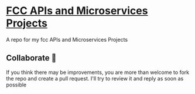 # [FCC APIs and Microservices Projects](https://www.freecodecamp.org/learn/apis-and-microservices/apis-and-microservices-projects)

A repo for my fcc APIs and Microservices Projects

## Collaborate 🙏

If you think there may be improvements, you are more than welcome to fork the repo and create a pull request. I'll try to review it and reply as soon as possible
